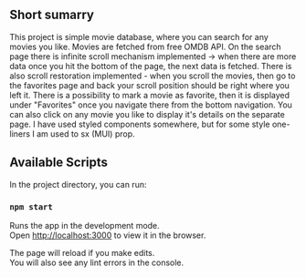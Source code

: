 ## Short sumarry

This project is simple movie database, where you can search for any movies you like. Movies are fetched from free OMDB API. On the search page there is infinite scroll mechanism implemented -> when there are more data once you hit the bottom of the page, the next data is fetched. There is also scroll restoration implemented - when you scroll the movies, then go to the favorites page and back your scroll position should be right where you left it. There is a possibility to mark a movie as favorite, then it is displayed under "Favorites" once you navigate there from the bottom navigation. You can also click on any movie you like to display it's details on the separate page. I have used styled components somewhere, but for some style one-liners I am used to sx (MUI) prop.

## Available Scripts

In the project directory, you can run:

### `npm start`

Runs the app in the development mode.\
Open [http://localhost:3000](http://localhost:3000) to view it in the browser.

The page will reload if you make edits.\
You will also see any lint errors in the console.
